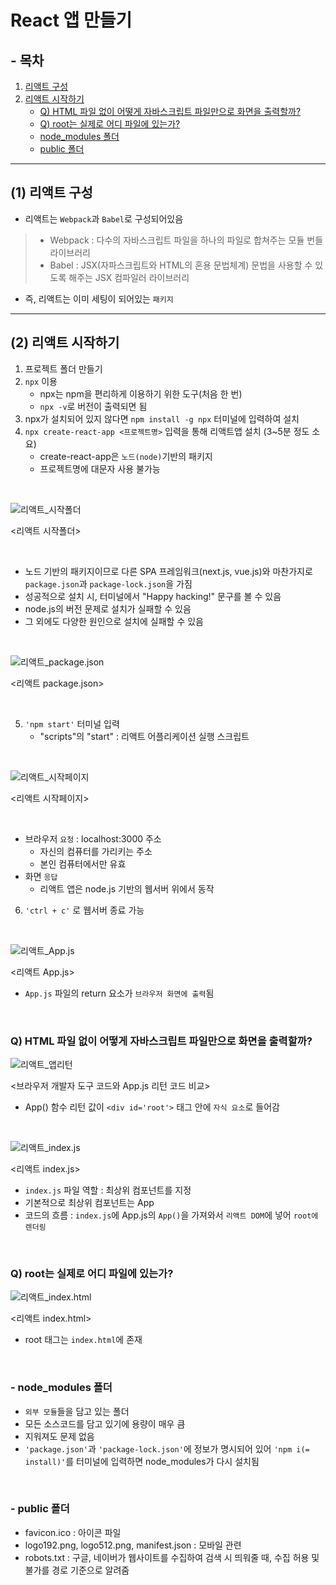 # React 앱 만들기

## - 목차
1. [리액트 구성](#1-리액트-구성)
2. [리액트 시작하기](#2-리액트-시작하기)
    - [Q) HTML 파일 없이 어떻게 자바스크립트 파일만으로 화면을 출력할까?](#q-html-파일-없이-어떻게-자바스크립트-파일만으로-화면을-출력할까)
    - [Q) root는 실제로 어디 파일에 있는가?](#q-root는-실제로-어디-파일에-있는가)
    - [node_modules 폴더](#--node_modules-폴더)
    - [public 폴더](#--public-폴더)

---

## (1) 리액트 구성

- 리액트는 `Webpack`과 `Babel`로 구성되어있음

> - Webpack : 다수의 자바스크립트 파일을 하나의 파일로 합쳐주는 모듈 번들 라이브러리
> - Babel : JSX(자파스크립트와 HTML의 혼용 문법체계) 문법을 사용할 수 있도록 해주는 JSX 컴파일러 라이브러리

- 즉, 리액트는 이미 세팅이 되어있는 `패키지`


---

## (2) 리액트 시작하기

1) 프로젝트 폴더 만들기
2) `npx` 이용
   - npx는 npm을 편리하게 이용하기 위한 도구(처음 한 번)
   - `npx -v`로 버전이 출력되면 됨
3) npx가 설치되어 있지 않다면 `npm install -g npx` 터미널에 입력하여 설치
4) `npx create-react-app <프로젝트명>` 입력을 통해 리액트앱 설치 (3~5분 정도 소요)
   - create-react-app은 `노드(node)`기반의 패키지
   - 프로젝트명에 대문자 사용 불가능

<br>

![리액트_시작폴더](../img/React_start1.jpeg)

<리액트 시작폴더>

<br>

- 노드 기반의 패키지이므로 다른 SPA 프레임워크(next.js, vue.js)와 마찬가지로 `package.json`과 `package-lock.json`을 가짐
- 성공적으로 설치 시, 터미널에서 "Happy hacking!" 문구를 볼 수 있음
- node.js의 버전 문제로 설치가 실패할 수 있음
- 그 외에도 다양한 원인으로 설치에 실패할 수 있음

<br>

![리액트_package.json](../img/React_package_json.png)

<리액트 package.json>

<br>

5) `'npm start'` 터미널 입력
   - "scripts"의 "start" : 리액트 어플리케이션 실행 스크립트

<br>

![리액트_시작페이지](../img/React_start_page.jpeg)

<리액트 시작페이지>

<br>

- 브라우저 `요청` : localhost:3000 주소
  - 자신의 컴퓨터를 가리키는 주소
  - 본인 컴퓨터에서만 유효
- 화면 `응답`
  - 리액트 앱은 node.js 기반의 웹서버 위에서 동작

6) `'ctrl + c'` 로 웹서버 종료 가능

<br>

![리액트_App.js](../img/React_app_js.png)

<리액트 App.js>

- `App.js` 파일의 return 요소가 `브라우저 화면에 출력`됨

<br>

### Q) HTML 파일 없이 어떻게 자바스크립트 파일만으로 화면을 출력할까?

![리액트_앱리턴](../img/React_app_js_return.png)

<브라우저 개발자 도구 코드와 App.js 리턴 코드 비교>

- App() 함수 리턴 값이 `<div id='root'>` 태그 안에 `자식 요소`로 들어감

<br>

![리액트_index.js](../img/React_index_js.png)

<리액트 index.js>

- `index.js` 파일 역할 : 최상위 컴포넌트를 지정
- 기본적으로 최상위 컴포넌트는 App
- 코드의 흐름 : `index.js`에 App.js의 `App()`을 가져와서 `리액트 DOM`에 넣어 `root에 렌더링`

<br>

### Q) root는 실제로 어디 파일에 있는가?

![리액트_index.html](../img/React_index_html.png)

<리액트 index.html>

- root 태그는 `index.html`에 존재

<br>

### - node_modules 폴더

- `외부 모듈`들을 담고 있는 폴더
- 모든 소스코드를 담고 있기에 용량이 매우 큼
- 지워져도 문제 없음
- `'package.json'`과 `'package-lock.json'`에 정보가 명시되어 있어 `'npm i(= install)'`를 터미널에 입력하면 node_modules가 다시 설치됨

<br>

### - public 폴더

- favicon.ico : 아이콘 파일
- logo192.png, logo512.png, manifest.json : 모바일 관련
- robots.txt : 구글, 네이버가 웹사이트를 수집하여 검색 시 띄워줄 때, 수집 허용 및 불가를 경로 기준으로 알려줌
